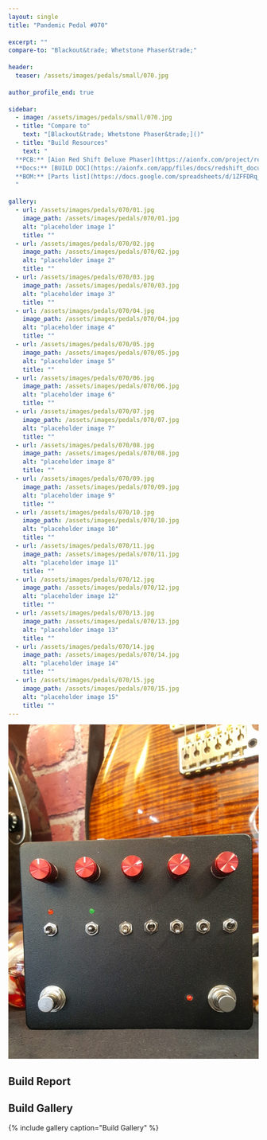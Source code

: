 ```yaml
---
layout: single
title: "Pandemic Pedal #070"

excerpt: ""
compare-to: "Blackout&trade; Whetstone Phaser&trade;"

header:
  teaser: /assets/images/pedals/small/070.jpg

author_profile_end: true

sidebar:
  - image: /assets/images/pedals/small/070.jpg
  - title: "Compare to"
    text: "[Blackout&trade; Whetstone Phaser&trade;]()"
  - title: "Build Resources"
    text: "
  **PCB:** [Aion Red Shift Deluxe Phaser](https://aionfx.com/project/redshift-deluxe-phaser/)<br>
  **Docs:** [BUILD DOC](https://aionfx.com/app/files/docs/redshift_documentation.pdf)<br>
  **BOM:** [Parts list](https://docs.google.com/spreadsheets/d/1ZFFDRq_SHd-ogSR3lunFUeKsHhPbk1SHvO9mdalFxKw/edit?usp=sharing)
  "

gallery:
  - url: /assets/images/pedals/070/01.jpg
    image_path: /assets/images/pedals/070/01.jpg
    alt: "placeholder image 1"
    title: ""
  - url: /assets/images/pedals/070/02.jpg
    image_path: /assets/images/pedals/070/02.jpg
    alt: "placeholder image 2"
    title: ""
  - url: /assets/images/pedals/070/03.jpg
    image_path: /assets/images/pedals/070/03.jpg
    alt: "placeholder image 3"
    title: ""
  - url: /assets/images/pedals/070/04.jpg
    image_path: /assets/images/pedals/070/04.jpg
    alt: "placeholder image 4"
    title: ""
  - url: /assets/images/pedals/070/05.jpg
    image_path: /assets/images/pedals/070/05.jpg
    alt: "placeholder image 5"
    title: ""
  - url: /assets/images/pedals/070/06.jpg
    image_path: /assets/images/pedals/070/06.jpg
    alt: "placeholder image 6"
    title: ""
  - url: /assets/images/pedals/070/07.jpg
    image_path: /assets/images/pedals/070/07.jpg
    alt: "placeholder image 7"
    title: ""
  - url: /assets/images/pedals/070/08.jpg
    image_path: /assets/images/pedals/070/08.jpg
    alt: "placeholder image 8"
    title: ""
  - url: /assets/images/pedals/070/09.jpg
    image_path: /assets/images/pedals/070/09.jpg
    alt: "placeholder image 9"
    title: ""
  - url: /assets/images/pedals/070/10.jpg
    image_path: /assets/images/pedals/070/10.jpg
    alt: "placeholder image 10"
    title: ""
  - url: /assets/images/pedals/070/11.jpg
    image_path: /assets/images/pedals/070/11.jpg
    alt: "placeholder image 11"
    title: ""
  - url: /assets/images/pedals/070/12.jpg
    image_path: /assets/images/pedals/070/12.jpg
    alt: "placeholder image 12"
    title: ""
  - url: /assets/images/pedals/070/13.jpg
    image_path: /assets/images/pedals/070/13.jpg
    alt: "placeholder image 13"
    title: ""
  - url: /assets/images/pedals/070/14.jpg
    image_path: /assets/images/pedals/070/14.jpg
    alt: "placeholder image 14"
    title: ""
  - url: /assets/images/pedals/070/15.jpg
    image_path: /assets/images/pedals/070/15.jpg
    alt: "placeholder image 15"
    title: ""
---
```


[![header](/assets/images/pedals/070.jpg)](/assets/images/pedals/070.jpg)

## Build Report ##



## Build Gallery ##

{% include gallery caption="Build Gallery" %}